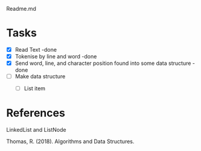 
Readme.md

# Tasks
 - [x] Read Text -done
 - [x] Tokenise by line and word -done
 - [x] Send word, line, and character position found into some data structure -done
 - [ ] Make data structure
	 - [ ] List item

  

# References

LinkedList and ListNode

Thomas, R. (2018). Algorithms and Data Structures.